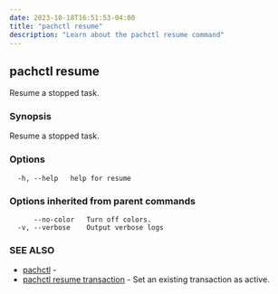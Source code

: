 ```yaml
---
date: 2023-10-18T16:51:53-04:00
title: "pachctl resume"
description: "Learn about the pachctl resume command"
---
```


## pachctl resume

Resume a stopped task.

### Synopsis

Resume a stopped task.

### Options

```
  -h, --help   help for resume
```

### Options inherited from parent commands

```
      --no-color   Turn off colors.
  -v, --verbose    Output verbose logs
```

### SEE ALSO

* [pachctl](../pachctl)	 - 
* [pachctl resume transaction](../pachctl_resume_transaction)	 - Set an existing transaction as active.

